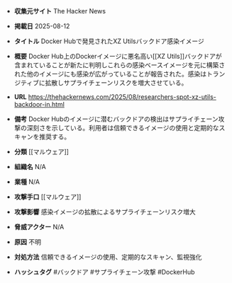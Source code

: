 - **収集元サイト**
The Hacker News

- **掲載日**
2025-08-12

- **タイトル**
Docker Hubで発見されたXZ Utilsバックドア感染イメージ

- **概要**
Docker Hub上のDockerイメージに悪名高い[[XZ Utils]]バックドアが含まれていることが新たに判明しこれらの感染ベースイメージを元に構築された他のイメージにも感染が広がっていることが報告された。感染はトランジティブに拡散しサプライチェーンリスクを増大させている。

- **URL**
https://thehackernews.com/2025/08/researchers-spot-xz-utils-backdoor-in.html

- **備考**
Docker Hubのイメージに潜むバックドアの検出はサプライチェーン攻撃の深刻さを示している。利用者は信頼できるイメージの使用と定期的なスキャンを推奨する。

- **分類**
[[マルウェア]]

- **組織名**
N/A

- **業種**
N/A

- **攻撃手口**
[[マルウェア]]

- **攻撃影響**
感染イメージの拡散によるサプライチェーンリスク増大

- **脅威アクター**
N/A

- **原因**
不明

- **対処方法**
信頼できるイメージの使用、定期的なスキャン、監視強化

- **ハッシュタグ**
#バックドア #サプライチェーン攻撃 #DockerHub
